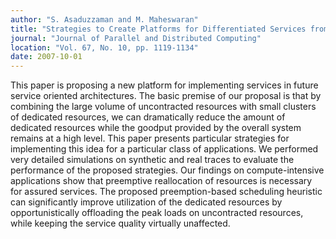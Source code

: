 ```yaml
---
author: "S. Asaduzzaman and M. Maheswaran"
title: "Strategies to Create Platforms for Differentiated Services from Dedicated and Opportunistic Resources"
journal: "Journal of Parallel and Distributed Computing"
location: "Vol. 67, No. 10, pp. 1119-1134"
date: 2007-10-01
---
```

This paper is proposing a new platform for implementing services in future service oriented architectures. The basic premise of our proposal is that by combining the large volume of uncontracted resources with small clusters of dedicated resources, we can dramatically reduce the amount of dedicated resources while the goodput provided by the overall system remains at a high level. This paper presents particular strategies for implementing this idea for a particular class of applications. We performed very detailed simulations on synthetic and real traces to evaluate the performance of the proposed strategies. Our findings on compute-intensive applications show that preemptive reallocation of resources is necessary for assured services. The proposed preemption-based scheduling heuristic can significantly improve utilization of the dedicated resources by opportunistically offloading the peak loads on uncontracted resources, while keeping the service quality virtually unaffected.